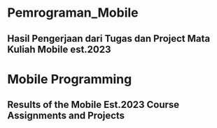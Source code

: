 # Pemrograman_Mobile

## Hasil Pengerjaan dari Tugas dan Project Mata Kuliah Mobile est.2023


# Mobile Programming

## Results of the Mobile Est.2023 Course Assignments and Projects

